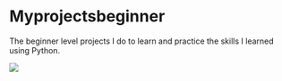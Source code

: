 # Myprojectsbeginner

The beginner level projects I do to learn and practice the skills I learned using Python.

![](https://www.donanimhaber.com/images/images/haber/134661/1400x1400dogecoin-in-doge-kopeginin-nft-si-4-milyon-dolara-satildi.jpg)
